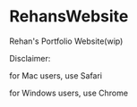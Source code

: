 # RehansWebsite
Rehan's Portfolio Website(wip)

Disclaimer:

for Mac users, use Safari

for Windows users, use Chrome
